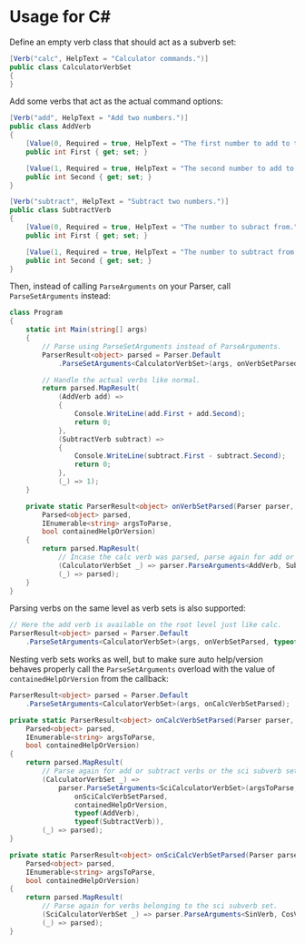 # Usage for C#
Define an empty verb class that should act as a subverb set:

```csharp
[Verb("calc", HelpText = "Calculator commands.")]
public class CalculatorVerbSet
{
}
```

Add some verbs that act as the actual command options:

```csharp
[Verb("add", HelpText = "Add two numbers.")]
public class AddVerb
{
    [Value(0, Required = true, HelpText = "The first number to add to the second.")]
    public int First { get; set; }

    [Value(1, Required = true, HelpText = "The second number to add to the first.")]
    public int Second { get; set; }
}

[Verb("subtract", HelpText = "Subtract two numbers.")]
public class SubtractVerb
{
    [Value(0, Required = true, HelpText = "The number to subract from.")]
    public int First { get; set; }

    [Value(1, Required = true, HelpText = "The number to subtract from the first.")]
    public int Second { get; set; }
}
```

Then, instead of calling ```ParseArguments``` on your Parser, call ```ParseSetArguments``` instead:

```csharp
class Program
{
    static int Main(string[] args)
    {
        // Parse using ParseSetArguments instead of ParseArguments.
        ParserResult<object> parsed = Parser.Default
            .ParseSetArguments<CalculatorVerbSet>(args, onVerbSetParsed);

        // Handle the actual verbs like normal.
        return parsed.MapResult(
            (AddVerb add) =>
            {
                Console.WriteLine(add.First + add.Second);
                return 0;
            },
            (SubtractVerb subtract) =>
            {
                Console.WriteLine(subtract.First - subtract.Second);
                return 0;
            },
            (_) => 1);
    }

    private static ParserResult<object> onVerbSetParsed(Parser parser,
        Parsed<object> parsed,
        IEnumerable<string> argsToParse,
        bool containedHelpOrVersion)
    {
        return parsed.MapResult(
            // Incase the calc verb was parsed, parse again for add or subtract.
            (CalculatorVerbSet _) => parser.ParseArguments<AddVerb, SubtractVerb>(argsToParse),
            (_) => parsed);
    }
}
```

Parsing verbs on the same level as verb sets is also supported:

```csharp
// Here the add verb is available on the root level just like calc.
ParserResult<object> parsed = Parser.Default
    .ParseSetArguments<CalculatorVerbSet>(args, onVerbSetParsed, typeof(AddVerb));
```

Nesting verb sets works as well, but to make sure auto help/version behaves properly call the ```ParseSetArguments``` overload with the value of ```containedHelpOrVersion``` from the callback:

```csharp
ParserResult<object> parsed = Parser.Default
    .ParseSetArguments<CalculatorVerbSet>(args, onCalcVerbSetParsed);

private static ParserResult<object> onCalcVerbSetParsed(Parser parser,
    Parsed<object> parsed,
    IEnumerable<string> argsToParse,
    bool containedHelpOrVersion)
{
    return parsed.MapResult(
        // Parse again for add or subtract verbs or the sci subverb set and pass containedHelpOrVersion.
        (CalculatorVerbSet _) =>
            parser.ParseSetArguments<SciCalculatorVerbSet>(argsToParse,
                onSciCalcVerbSetParsed,
                containedHelpOrVersion,
                typeof(AddVerb),
                typeof(SubtractVerb)),
        (_) => parsed);
}

private static ParserResult<object> onSciCalcVerbSetParsed(Parser parser,
    Parsed<object> parsed,
    IEnumerable<string> argsToParse,
    bool containedHelpOrVersion)
{
    return parsed.MapResult(
        // Parse again for verbs belonging to the sci subverb set.
        (SciCalculatorVerbSet _) => parser.ParseArguments<SinVerb, CosVerb, TanVerb>(argsToParse),
        (_) => parsed);
}
```